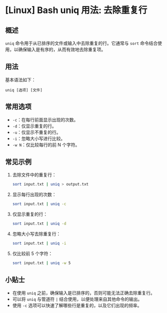 # [Linux] Bash uniq 用法: 去除重复行

## 概述
`uniq` 命令用于从已排序的文件或输入中去除重复的行。它通常与 `sort` 命令结合使用，以确保输入是有序的，从而有效地去除重复项。

## 用法
基本语法如下：
```
uniq [选项] [文件]
```

## 常用选项
- `-c`：在每行前面显示出现的次数。
- `-d`：仅显示重复的行。
- `-u`：仅显示不重复的行。
- `-i`：忽略大小写进行比较。
- `-w N`：仅比较每行的前 N 个字符。

## 常见示例
1. 去除文件中的重复行：
   ```bash
   sort input.txt | uniq > output.txt
   ```

2. 显示每行出现的次数：
   ```bash
   sort input.txt | uniq -c
   ```

3. 仅显示重复的行：
   ```bash
   sort input.txt | uniq -d
   ```

4. 忽略大小写去除重复行：
   ```bash
   sort input.txt | uniq -i
   ```

5. 仅比较前 5 个字符：
   ```bash
   sort input.txt | uniq -w 5
   ```

## 小贴士
- 在使用 `uniq` 之前，确保输入是已排序的，否则可能无法正确去除重复行。
- 可以将 `uniq` 与管道符 `|` 结合使用，以便处理来自其他命令的输出。
- 使用 `-c` 选项可以快速了解哪些行是重复的，以及它们出现的频率。
